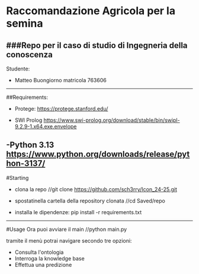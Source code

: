 # Raccomandazione Agricola per la semina 
###Repo per il caso di studio di Ingegneria della conoscenza
---
Studente:
- Matteo Buongiorno matricola 763606
---
##Requirements:
- Protege:
  https://protege.stanford.edu/

- SWI Prolog
  https://www.swi-prolog.org/download/stable/bin/swipl-9.2.9-1.x64.exe.envelope

-Python 3.13
  https://www.python.org/downloads/release/python-3137/
---
#Starting
- clona la repo
  //git clone https://github.com/sch3rry/Icon_24-25.git

- spostatinella cartella della repository clonata
  //cd Saved/repo

- installa le dipendenze:
  pip install -r requirements.txt

---
#Usage
Ora puoi avviare il main
//python main.py

tramite il menù potrai navigare secondo tre opzioni:
- Consulta l'ontologia
- Interroga la knowledge base
- Effettua una predizione
